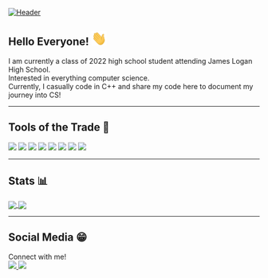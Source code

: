 [![Header](https://github.com/DanL2015/DanL2015/blob/main/assets/Liu_Daniel_Header.png?raw=true)](https://daniel-liu-website.herokuapp.com/)

## Hello Everyone! <img src="https://github.com/DanL2015/DanL2015/blob/main/assets/wave.gif?raw=true" width="30px">
<p>
  I am currently a class of 2022 high school student attending James Logan High School.<br>
  Interested in everything computer science.<br>
  Currently, I casually code in C++ and share my code here to document my journey into CS!
</p>

---

## Tools of the Trade 🔧
![](https://img.shields.io/badge/OS-archlinux-informational?style=flat&logo=archlinux&logoColor=white&color=88C0D0)
![](https://img.shields.io/badge/DE-plasma-informational?style=flat&logo=kde&logoColor=white&color=88C0D0)
![](https://img.shields.io/badge/Editor-vscode-informational?style=flat&logo=visualstudiocode&logoColor=white&color=88C0D0)
![](https://img.shields.io/badge/Editor-eclipse-informational?style=flat&logo=eclipseide&logoColor=white&color=88C0D0)
![](https://img.shields.io/badge/Code-C++-informational?style=flat&logo=cplusplus&logoColor=white&color=88C0D0)
![](https://img.shields.io/badge/Code-Python-informational?style=flat&logo=python&logoColor=white&color=88C0D0)
![](https://img.shields.io/badge/Code-Java-informational?style=flat&logo=java&logoColor=white&color=88C0D0)
![](https://img.shields.io/badge/Code-JavaScript-informational?style=flat&logo=javascript&logoColor=white&color=88C0D0)

---

## Stats 📊

<a href="https://github.com/DanL2015/DanL2015" align="center" height=50px>
  <img align="center" src="https://github-readme-stats.vercel.app/api/top-langs/?username=DanL2015&title_color=D8DEE9&text_color=88C0D0&icon_color=A3BE8C&bg_color=3B4252&langs_count=3" />
</a>
<a href="https://github.com/DanL2015/DanL2015" align="center" height=50px>
  <img align="center" src="https://github-readme-stats.vercel.app/api/?username=DanL2015&title_color=D8DEE9&text_color=88C0D0&icon_color=A3BE8C&bg_color=3B4252&langs_count=3" />
</a>


---

## Social Media 😁

Connect with me!<br>
<a href="https://www.instagram.com/danl_2015/">
  <img src="https://img.shields.io/badge/Instagram-%2312100E.svg?&style=flat-square&logo=instagram&logoColor=pink" width=50%>
</a>
<a href="https://www.linkedin.com/in/daniel-liu-2004/">
  <img src="https://img.shields.io/badge/LinkedIn-%2312100E.svg?&style=flat-square&logo=linkedin&logoColor=blue" width=50%>
</a>

